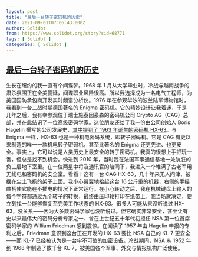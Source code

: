 ```yaml
---
layout: post
title: "最后一台转子密码机的历史"
date: 2021-09-01T07:06:43.000Z
author: Solidot
from: https://www.solidot.org/story?sid=68771
tags: [ Solidot ]
categories: [ Solidot ]
---
```

<!--1630480003000-->
[最后一台转子密码机的历史](https://www.solidot.org/story?sid=68771)
------

<div>
生长在纽约的我一直有个间谍梦。1968 年 1 月从大学毕业时，冷战与越南战争的肃杀氛围正在全美蔓延，间谍职业风险很高。所以我选择成为一名电气工程师，为美国国防承包商开发实时频谱分析仪。1976 年在参观华沙的波兰陆军博物馆时，我看到一台二战时期德国著名的 Enigma 密码机。它的精妙设计让我着迷，于是几年之后，我有幸参观位于瑞士施泰因豪森的密码机公司 Crypto AG（CAG）总部，并在此结识了一位高级密码学家。这位朋友还给了我一份由公司创始人 Boris Hagelin 撰写的公司发展史，<a href="https://spectrum.ieee.org/the-scandalous-history-of-the-last-rotor-cipher-machine" target="_blank">其中提到了 1963 年诞生的密码机 HX-63</a>。与 Enigma 一样，HX-63 也是一种机电密码系统，即转子密码机。它是 CAG 有史以来制造的唯一一款机电转子密码机，甚至比著名的 Enigma 还更先进、也更安全。事实上，它可以说是人类历史上最安全的转子密码机。我真的很想上手把玩一番，但总是找不到机会。快进到 2010 年，当时我在法国军事通信基地一处肮脏的负三层地下室里。在一位两星中将及通讯官的陪同下，我进入一个堆满了古老军用无线电和密码机的安全室。看看！这有一台 CAG HX-63，几十年来无人问津、被摆在尘土飞扬的架子上面。我小心翼翼地抬起这台 16 公斤重的机器，右侧的手摇曲柄使它能在不插电的情况下正常运行。在小心转动之后，我在机械键盘上输入的每个字符都通过九个转子的转换，最终由压印轮打印在纸带上。我当场就决定，要立刻找一台能够恢复至完美工作状态的 HX-63。很多人可能从来没听说过 HX-63，没关系——因为大多数密码学家也没听说过。但它确实非常安全，甚至让有史以来最伟大的密码分析专家之一、曾在上世纪五十年代初担任 NSA 第一位首席密码学家的 William Friedman 感到震惊。在阅读了 1957 年由 Hagelin 申报的专利之后，Friedman 意识到这台正在开发的 HX-63 要比 NSA 自己的 KL-7 更安全——而 KL-7 已经被认为是一台牢不可破的加密设备。冷战期间，NSA 从 1952 年到 1968 年制造了数千台 KL-7，被美国各个军事、外交与情报机构广泛使用。
</div>
